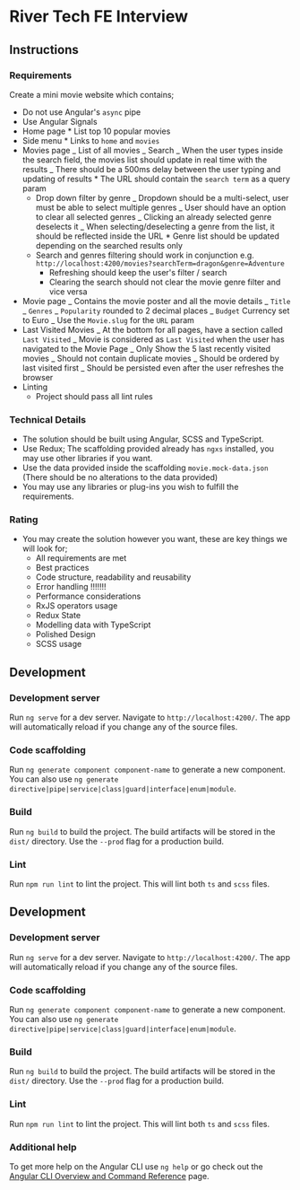# River Tech FE Interview

## Instructions

### Requirements

Create a mini movie website which contains;

- Do not use Angular's `async` pipe
- Use Angular Signals
- Home page \* List top 10 popular movies
- Side menu \* Links to `home` and `movies`
- Movies page
  _ List of all movies
  _ Search
  _ When the user types inside the search field, the movies list should update in real time with the results
  _ There should be a 500ms delay between the user typing and updating of results \* The URL should contain the `search term` as a query param
  - Drop down filter by genre
    _ Dropdown should be a multi-select, user must be able to select multiple genres
    _ User should have an option to clear all selected genres
    _ Clicking an already selected genre deselects it
    _ When selecting/deselecting a genre from the list, it should be reflected inside the URL \* Genre list should be updated depending on the searched results only
  - Search and genres filtering should work in conjunction e.g. `http://localhost:4200/movies?searchTerm=dragon&genre=Adventure`
    - Refreshing should keep the user's filter / search
    - Clearing the search should not clear the movie genre filter and vice versa
- Movie page
  _ Contains the movie poster and all the movie details
  _ `Title`
  _ `Genres`
  _ `Popularity` rounded to 2 decimal places
  _ `Budget` Currency set to Euro
  _ Use the `Movie.slug` for the `URL` param
- Last Visited Movies
  _ At the bottom for all pages, have a section called `Last Visited`
  _ Movie is considered as `Last Visited` when the user has navigated to the Movie Page
  _ Only Show the 5 last recently visited movies
  _ Should not contain duplicate movies
  _ Should be ordered by last visited first
  _ Should be persisted even after the user refreshes the browser
- Linting
  - Project should pass all lint rules

### Technical Details

- The solution should be built using Angular, SCSS and TypeScript.
- Use Redux; The scaffolding provided already has `ngxs` installed, you may use other libraries if you want.
- Use the data provided inside the scaffolding `movie.mock-data.json` (There should be no alterations to the data provided)
- You may use any libraries or plug-ins you wish to fulfill the requirements.

### Rating

- You may create the solution however you want, these are key things we will look for;
  - All requirements are met
  - Best practices
  - Code structure, readability and reusability
  - Error handling                                      !!!!!!!
  - Performance considerations
  - RxJS operators usage
  - Redux State
  - Modelling data with TypeScript
  - Polished Design
  - SCSS usage

## Development

### Development server

Run `ng serve` for a dev server. Navigate to `http://localhost:4200/`. The app will automatically reload if you change any of the source files.

### Code scaffolding

Run `ng generate component component-name` to generate a new component. You can also use `ng generate directive|pipe|service|class|guard|interface|enum|module`.

### Build

Run `ng build` to build the project. The build artifacts will be stored in the `dist/` directory. Use the `--prod` flag for a production build.

### Lint

Run `npm run lint` to lint the project. This will lint both `ts` and `scss` files.

## Development

### Development server

Run `ng serve` for a dev server. Navigate to `http://localhost:4200/`. The app will automatically reload if you change any of the source files.

### Code scaffolding

Run `ng generate component component-name` to generate a new component. You can also use `ng generate directive|pipe|service|class|guard|interface|enum|module`.

### Build

Run `ng build` to build the project. The build artifacts will be stored in the `dist/` directory. Use the `--prod` flag for a production build.

### Lint

Run `npm run lint` to lint the project. This will lint both `ts` and `scss` files.

### Additional help

To get more help on the Angular CLI use `ng help` or go check out the [Angular CLI Overview and Command Reference](https://angular.io/cli) page.
